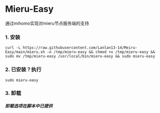 # Mieru-Easy
通过mihomo实现对mieru节点服务端的支持
### 1. 安装
```
curl -L https://raw.githubusercontent.com/Lanlan13-14/Meiru-Easy/main/mieru.sh -o /tmp/mieru-easy && chmod +x /tmp/mieru-easy && sudo mv /tmp/mieru-easy /usr/local/bin/mieru-easy && sudo mieru-easy
```
### 2. 已安装？执行
```
sudo mieru-easy
```
### 3. 卸载
##### 卸载选项在脚本中已提供